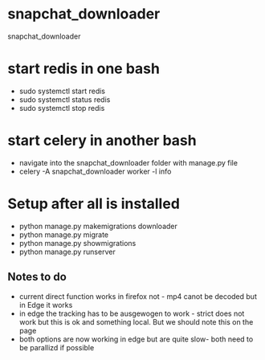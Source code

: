 # snapchat_downloader
snapchat_downloader

# start redis in one bash
- sudo systemctl start redis
- sudo systemctl status redis
- sudo systemctl stop redis

# start celery in another bash
- navigate into the snapchat_downloader folder with manage.py file
- celery -A snapchat_downloader worker -l info

# Setup after all is installed
- python manage.py makemigrations downloader
- python manage.py migrate
- python manage.py showmigrations
- python manage.py runserver


## Notes to do
- current direct function works in firefox not - mp4 canot be decoded but in Edge it works
- in edge the tracking has to be ausgewogen to work - strict does not work but this is ok and something local. But we should note this on the page
- both options are now working in edge but are quite slow- both need to be parallizd if possible